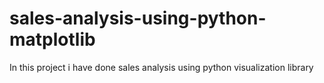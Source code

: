 # sales-analysis-using-python-matplotlib
In this project i have done sales analysis using python visualization library
